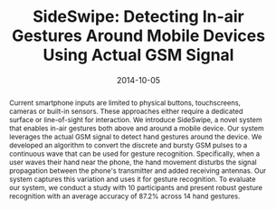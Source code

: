 ---
abstract: |-
  Current smartphone inputs are limited to physical buttons, touchscreens, cameras or built-in sensors. These approaches either require a dedicated surface or line-of-sight for interaction. We introduce SideSwipe, a novel system that enables in-air gestures both above and around a mobile device. Our system leverages the actual GSM signal to detect hand gestures around the device. We developed an algorithm to convert the discrete and bursty GSM pulses to a continuous wave that can be used for gesture recognition. Specifically, when a user waves their hand near the phone, the hand movement disturbs the signal propagation between the phone's transmitter and added receiving antennas. Our system captures this variation and uses it for gesture recognition. To evaluate our system, we conduct a study with 10 participants and present robust gesture recognition with an average accuracy of 87.2% across 14 hand gestures.
authors:
- Chen Zhao
- chen
- aumi
- patel
- Matthew S. Reynolds
award: ''
bibtex: |-
  @inproceedings{Zhao:2014:SDI:2642918.2647380,
   author = {Zhao, Chen and Chen, Ke-Yu and Aumi, Md Tanvir Islam and Patel, Shwetak and Reynolds, Matthew S.},
   title = {SideSwipe: Detecting In-air Gestures Around Mobile Devices Using Actual GSM Signal},
   booktitle = {Proceedings of the 27th Annual ACM Symposium on User Interface Software and Technology},
   series = {UIST '14},
   year = {2014},
   isbn = {978-1-4503-3069-5},
   location = {Honolulu, Hawaii, USA},
   pages = {527--534},
   numpages = {8},
   url = {http://doi.acm.org/10.1145/2642918.2647380},
   doi = {10.1145/2642918.2647380},
   acmid = {2647380},
   publisher = {ACM},
   address = {New York, NY, USA},
   keywords = {GSM, antenna, in-air hand gesture},
  }
caption:  'The SideSwipe system. Our system leverages the unmodified GSM signal to enable in-air hand gestures both above and on the side of the phone.'
citation: |-
  Chen Zhao, Ke-Yu Chen, Md Tanvir Islam Aumi, Shwetak Patel, and Matthew S. Reynolds. 2014. SideSwipe: detecting in-air gestures around mobile devices using actual GSM signal.  In Proceedings of the 27th annual ACM symposium on User interface software and technology (UIST '14). ACM, New York, NY, USA,  527-534. DOI=10.1145/2642918.2647380 http://doi.acm.org/10.1145/2642918.2647380
conference: ACM symposium on User Interface Software and Technology (UIST), 2014
date: '2014-10-05'
image: '/images/pubs/sideswipe.jpg'
pdf: /pdfs/sideswipe.pdf
thumbnail: '/images/pubs/sideswipe.jpg'
title: 'SideSwipe: Detecting In-air Gestures Around Mobile Devices Using Actual GSM
  Signal'
video: ''
video_embed: ''
redirect_from: /projects/sideswipe/
---